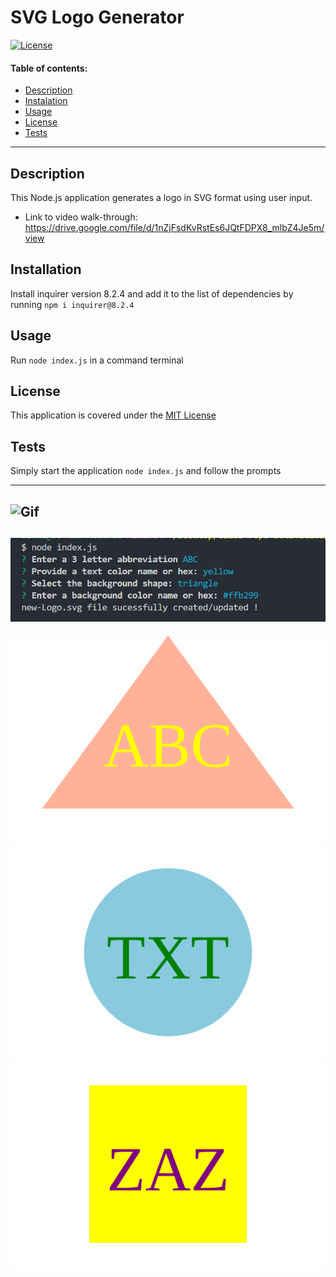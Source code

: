 # SVG Logo Generator
  [![License](https://img.shields.io/static/v1?label=License&message=MIT%20License&color=green)](LICENSE)

  #### Table of contents:
  - [Description](#description)
  - [Instalation](#installation)
  - [Usage](#usage)
  - [License](#license)
  - [Tests](#tests)
  ---
  ## Description
  This Node.js application generates a logo in SVG format using user input.  
  - Link to video walk-through: https://drive.google.com/file/d/1nZjFsdKvRstEs6JQtFDPX8_mlbZ4Je5m/view

  ## Installation
  Install inquirer version 8.2.4 and add it to the list of dependencies by running `npm i inquirer@8.2.4`

  ## Usage
  Run `node index.js` in a command terminal

  ## License
  This application is covered under the [MIT License](LICENSE)

  ## Tests
  Simply start the application `node index.js` and follow the prompts

---
![Gif](./SVG_Generator.gif)
---
![Command line](./SVG_Bash_Screenshot.png)
---
![Sample Logo](./examples/sample_Trinagle_Logo.svg) ![Sample Logo 2](./examples/sample_Circle_Logo.svg) ![Sample Logo 2](./examples/sample_Square_Logo.svg)


